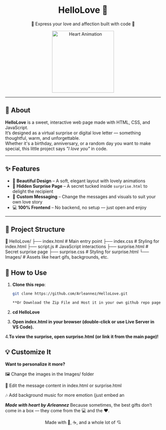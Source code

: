 <h1 align="center">HelloLove 💌</h1>
<p align="center">
  🌸 Express your love and affection built with code 🌸
</p>

<div align="center">
  <img src="Images/heart.gif" width="200" alt="Heart Animation"/>
</div>

---

## 💖 About

**HelloLove** is a sweet, interactive web page made with HTML, CSS, and JavaScript.  
It’s designed as a virtual surprise or digital love letter — something thoughtful, warm, and unforgettable.  
Whether it's a birthday, anniversary, or a random day you want to make special, this little project says _"I love you"_ in code.

---

## ✨ Features

- 🎨 **Beautiful Design** – A soft, elegant layout with lovely animations
- 🎁 **Hidden Surprise Page** – A secret tucked inside `surprise.html` to delight the recipient
- 💬 **Custom Messaging** – Change the messages and visuals to suit your own love story
- 💻 **100% Frontend** – No backend, no setup — just open and enjoy

---

## 📂 Project Structure

📁 HelloLove/
├── index.html # Main entry point
├── index.css # Styling for index.html
├── script.js # JavaScript interactions
├── surprise.html # Secret surprise page
├── surprise.css # Styling for surprise.html
└── Images/ # Assets like heart gifs, backgrounds, etc.



## 🚀 How to Use

1. **Clone this repo**:

   ```bash
   git clone https://github.com/Arleannez/HelloLove.git

   **Or Download the Zip File and Host it in your own github repo page**

2. **cd HelloLove**
3. **Open index.html in your browser (double-click or use Live Server in VS Code).**

4.**To view the surprise, open surprise.html (or link it from the main page)!**

## 💡 Customize It
**Want to personalize it more?**

🖼️ Change the images in the Images/ folder

💌 Edit the message content in index.html or surprise.html

🎶 Add background music for more emotion (just embed an <audio> tag!)


***Made with heart by Arleannez***
Because sometimes, the best gifts don’t come in a box — they come from the 💻 and the ❤️.

<p align="center"> Made with 🌷, ☕, and a whole lot of 💘 </p>
